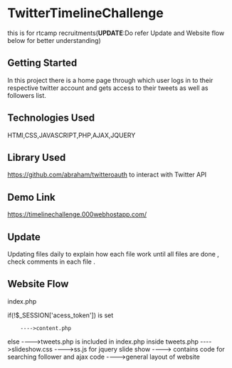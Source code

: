 # TwitterTimelineChallenge
this is for rtcamp recruitments(**UPDATE**:Do refer Update and Website flow below for better understanding)
## Getting Started
In this project there is a home page through which user logs in to their respective twitter account and gets access to their tweets as well as followers list.
## Technologies Used 
HTMl,CSS,JAVASCRIPT,PHP,AJAX,JQUERY
## Library Used
https://github.com/abraham/twitteroauth to interact with Twitter API
## Demo Link
https://timelinechallenge.000webhostapp.com/
## Update 
Updating files daily to explain how each file work until all files are done , check comments in each file .
## Website Flow
index.php 

   if(!$_SESSION['acess_token']) is set   
   
        ---->content.php
   else 
        ---->tweets.php is included in index.php
             inside tweets.php
                   ---->slideshow.css
                   ---->ss.js for jquery slide show
                   ----><script></script> contains code for searching follower and ajax code 
                   ---->general layout of website
